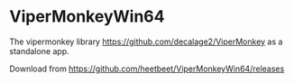 # ViperMonkeyWin64
The vipermonkey library https://github.com/decalage2/ViperMonkey as a standalone app.

Download from https://github.com/heetbeet/ViperMonkeyWin64/releases
